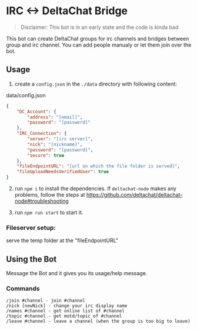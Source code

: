 # **IRC <-> DeltaChat** Bridge

> Disclaimer: This bot is in an early state and the code is kinda bad

This bot can create DeltaChat groups for irc channels and bridges between group and irc channel. You can add people manualy or let them join over the bot.
## Usage

1. create a `config.json` in the `./data` directory with following content: 

data/config.json
```json
{
    "DC_Account": {
        "address": "[email]",
        "password": "[password]"
    },
    "IRC_Connection": {
        "server": "[irc server]",
        "nick": "[nickname]",
        "password": "[password]",
        "secure": true
    },
    "fileEndpointURL": "[url on which the file folder is served]",
    "fileUploadNeedsVerifiedUser": true
}
```
2. run `npm i` to install the dependencies. If `deltachat-node` makes any problems, follow the steps at https://github.com/deltachat/deltachat-node#troubleshooting

3. run `npm run start` to start it.

### Fileserver setup:
serve the temp folder at the "fileEndpointURL"

## Using the Bot

Message the Bot and it gives you its usage/help message.

### Commands

```
/join #channel - join #channel
/nick [newNick] - change your irc display name
/names #channel - get online list of #channel
/topic #channel - get motd/topic of #channel
/leave #channel - leave a channel (when the group is too big to leave)
```
